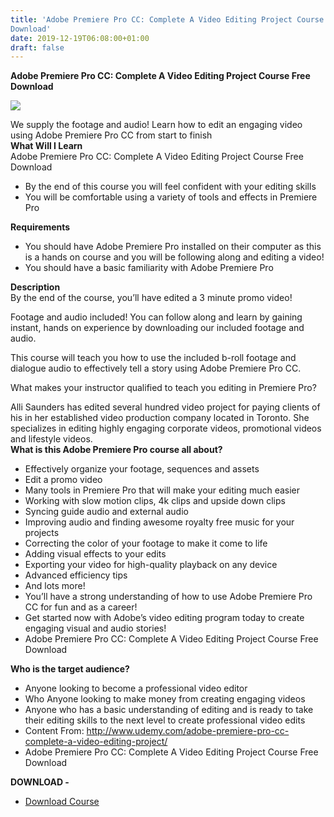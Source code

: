 ```yaml
---
title: 'Adobe Premiere Pro CC: Complete A Video Editing Project Course Free
Download'
date: 2019-12-19T06:08:00+01:00
draft: false
---
```


**Adobe Premiere Pro CC: Complete A Video Editing Project Course Free Download**  

[![](https://1.bp.blogspot.com/-7EcYluOdg70/XfsFnnXQqbI/AAAAAAAACFs/mi3TZnrfSA86tQ8mh-vI5r6pVLZaPwpwACNcBGAsYHQ/s640/Adobe-Premiere-Pro-CC-Complete-A-Video-Editing-Project-Course-Free-Download.jpg)](https://1.bp.blogspot.com/-7EcYluOdg70/XfsFnnXQqbI/AAAAAAAACFs/mi3TZnrfSA86tQ8mh-vI5r6pVLZaPwpwACNcBGAsYHQ/s1600/Adobe-Premiere-Pro-CC-Complete-A-Video-Editing-Project-Course-Free-Download.jpg)

We supply the footage and audio! Learn how to edit an engaging video using Adobe Premiere Pro CC from start to finish  
**What Will I Learn**  
Adobe Premiere Pro CC: Complete A Video Editing Project Course Free Download  

*   By the end of this course you will feel confident with your editing skills
*   You will be comfortable using a variety of tools and effects in Premiere Pro

**Requirements**  

*   You should have Adobe Premiere Pro installed on their computer as this is a hands on course and you will be following along and editing a video!
*   You should have a basic familiarity with Adobe Premiere Pro

**Description**  
By the end of the course, you’ll have edited a 3 minute promo video!  
  
Footage and audio included! You can follow along and learn by gaining instant, hands on experience by downloading our included footage and audio.  
  
This course will teach you how to use the included b-roll footage and dialogue audio to effectively tell a story using Adobe Premiere Pro CC.  
  
What makes your instructor qualified to teach you editing in Premiere Pro?  
  
Alli Saunders has edited several hundred video project for paying clients of his in her established video production company located in Toronto. She specializes in editing highly engaging corporate videos, promotional videos and lifestyle videos.  
**What is this Adobe Premiere Pro course all about?**  

*   Effectively organize your footage, sequences and assets
*   Edit a promo video
*   Many tools in Premiere Pro that will make your editing much easier
*   Working with slow motion clips, 4k clips and upside down clips
*   Syncing guide audio and external audio
*   Improving audio and finding awesome royalty free music for your projects
*   Correcting the color of your footage to make it come to life
*   Adding visual effects to your edits
*   Exporting your video for high-quality playback on any device
*   Advanced efficiency tips
*   And lots more!
*   You’ll have a strong understanding of how to use Adobe Premiere Pro CC for fun and as a career!
*   Get started now with Adobe’s video editing program today to create engaging visual and audio stories!
*   Adobe Premiere Pro CC: Complete A Video Editing Project Course Free Download

**Who is the target audience?**  

*   Anyone looking to become a professional video editor
*   Who Anyone looking to make money from creating engaging videos
*   Anyone who has a basic understanding of editing and is ready to take their editing skills to the next level to create professional video edits
*   Content From: http://www.udemy.com/adobe-premiere-pro-cc-complete-a-video-editing-project/
*   Adobe Premiere Pro CC: Complete A Video Editing Project Course Free Download

**DOWNLOAD -**

*   [Download Course](http://gestyy.com/w6E5P6)